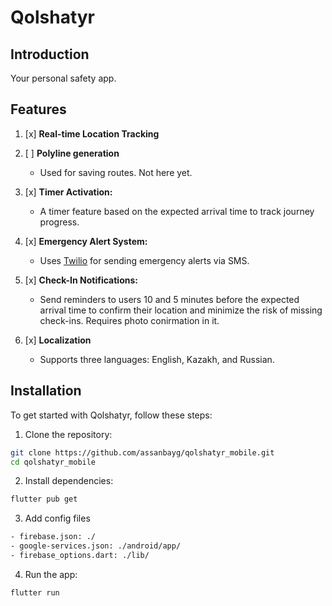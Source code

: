 # Qolshatyr

## Introduction
Your personal safety app.

## Features
1. [x] **Real-time Location Tracking**
   
2. [ ] **Polyline generation**
   - Used for saving routes. Not here yet.
   
4. [x] **Timer Activation:**
   - A timer feature based on the expected arrival time to track journey progress.
   
5. [x] **Emergency Alert System:**
   - Uses [Twilio](https://www.twilio.com/en-us) for sending emergency alerts via SMS.
   
6. [x] **Check-In Notifications:**
   - Send reminders to users 10 and 5 minutes before the expected arrival time to confirm their location and minimize the risk of missing check-ins. Requires photo conirmation in it.

7. [x] **Localization**
   - Supports three languages: English, Kazakh, and Russian.

## Installation
To get started with Qolshatyr, follow these steps:

1. Clone the repository:

```bash
git clone https://github.com/assanbayg/qolshatyr_mobile.git
cd qolshatyr_mobile
```

2. Install dependencies:

```bash
flutter pub get
```
3. Add config files

```bash
- firebase.json: ./
- google-services.json: ./android/app/
- firebase_options.dart: ./lib/
```

4. Run the app:

```bash
flutter run
```
